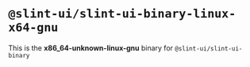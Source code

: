 # `@slint-ui/slint-ui-binary-linux-x64-gnu`

This is the **x86_64-unknown-linux-gnu** binary for `@slint-ui/slint-ui-binary`
